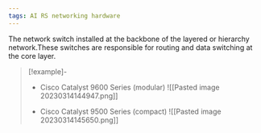 ```yaml
---
tags: AI RS networking hardware 
---
```

The network switch installed at the backbone of the layered or hierarchy network.These switches are responsible for routing and data switching at the core layer.
>[!example]-
>- Cisco Catalyst 9600 Series (modular)
>![[Pasted image 20230314144947.png]]
>
>- Cisco Catalyst 9500 Series (compact)
>![[Pasted image 20230314145650.png]]

